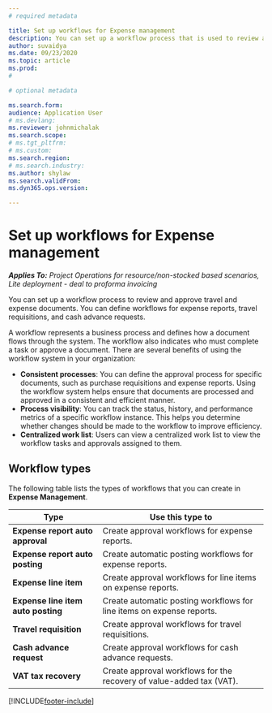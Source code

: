 ```yaml
---
# required metadata

title: Set up workflows for Expense management
description: You can set up a workflow process that is used to review and approve travel and expense documents.
author: suvaidya
ms.date: 09/23/2020
ms.topic: article
ms.prod: 
#

# optional metadata

ms.search.form: 
audience: Application User
# ms.devlang: 
ms.reviewer: johnmichalak
ms.search.scope: 
# ms.tgt_pltfrm: 
# ms.custom: 
ms.search.region: 
# ms.search.industry: 
ms.author: shylaw
ms.search.validFrom: 
ms.dyn365.ops.version: 

---
```


# Set up workflows for Expense management

_**Applies To:** Project Operations for resource/non-stocked based scenarios, Lite deployment - deal to proforma invoicing_

You can set up a workflow process to review and approve travel and expense documents. You can define workflows for expense reports, travel requisitions, and cash advance requests.

A workflow represents a business process and defines how a document flows through the system. The workflow also indicates who must complete a task or approve a document. There are several benefits of using the workflow system in your organization:

- **Consistent processes**: You can define the approval process for specific documents, such as purchase requisitions and expense reports. Using the workflow system helps ensure that documents are processed and approved in a consistent and efficient manner.
- **Process visibility**: You can track the status, history, and performance metrics of a specific workflow instance. This helps you determine whether changes should be made to the workflow to improve efficiency.
- **Centralized work list**: Users can view a centralized work list to view the workflow tasks and approvals assigned to them. 

## Workflow types

The following table lists the types of workflows that you can create in **Expense Management**.


|              <strong>Type</strong>              |                   <strong>Use this type to</strong>                   |
|-------------------------------------------------|-----------------------------------------------------------------------|
|   <strong>Expense report auto approval</strong> |            Create approval workflows for expense reports.             |
|  <strong>Expense report auto posting</strong>   |        Create automatic posting workflows for expense reports.        |
|       <strong>Expense line item</strong>        |     Create approval workflows for line items on expense reports.      |
| <strong>Expense line item auto posting</strong> | Create automatic posting workflows for line items on expense reports. |
|       <strong>Travel requisition</strong>       |          Create approval workflows for travel requisitions.           |
|      <strong>Cash advance request</strong>      |         Create approval workflows for cash advance requests.          |
|        <strong>VAT tax recovery</strong>        | Create approval workflows for the recovery of value-added tax (VAT).  |


[!INCLUDE[footer-include](../includes/footer-banner.md)]